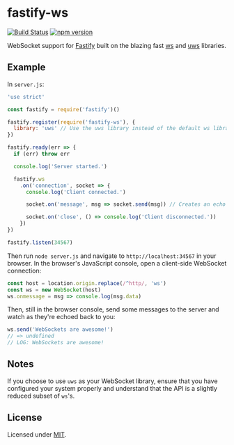 # fastify-ws

[![Build Status](https://travis-ci.org/gj/fastify-ws.svg?branch=master)](https://travis-ci.org/gj/fastify-ws) [![npm version](https://badge.fury.io/js/fastify-ws.svg)](https://www.npmjs.com/package/fastify-ws)

WebSocket support for [Fastify](https://github.com/fastify/fastify) built on the blazing fast [ws](http://npm.im/ws) and [uws](http://npm.im/uws) libraries.

## Example

In `server.js`:

```js
'use strict'

const fastify = require('fastify')()

fastify.register(require('fastify-ws'), {
  library: 'uws' // Use the uws library instead of the default ws library
})

fastify.ready(err => {
  if (err) throw err

  console.log('Server started.')

  fastify.ws
    .on('connection', socket => {
      console.log('Client connected.')

      socket.on('message', msg => socket.send(msg)) // Creates an echo server

      socket.on('close', () => console.log('Client disconnected.'))
    })
})

fastify.listen(34567)
```

Then run `node server.js` and navigate to `http://localhost:34567` in your browser. In the browser's JavaScript console, open a client-side WebSocket connection:

```js
const host = location.origin.replace(/^http/, 'ws')
const ws = new WebSocket(host)
ws.onmessage = msg => console.log(msg.data)
```

Then, still in the browser console, send some messages to the server and watch as they're echoed back to you:

```js
ws.send('WebSockets are awesome!')
// => undefined
// LOG: WebSockets are awesome!
```

## Notes

If you choose to use `uws` as your WebSocket library, ensure that you have configured your system properly and understand that the API is a slightly reduced subset of `ws`'s.

## License

Licensed under [MIT](./LICENSE).
